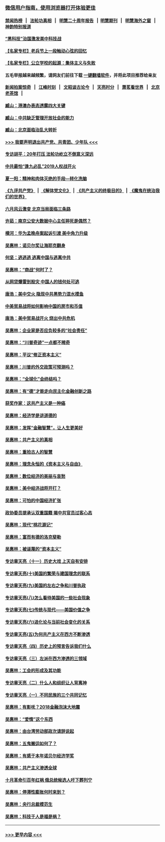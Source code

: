 ### [微信用户指南，使用浏览器打开体验更佳](https://github.com/gfw-breaker/banned-news1/blob/master/indexes/wechat-guide.md?t=0)
#### [禁闻热榜](热点新闻.md?t=0)  &nbsp;&nbsp;|&nbsp;&nbsp; [法轮功真相](https://github.com/gfw-breaker/truth/blob/master/README.md?t=0) &nbsp;&nbsp;|&nbsp;&nbsp; [明慧二十周年报告](https://github.com/gfw-breaker/mh-reports/blob/master/README.md?t=0) &nbsp;&nbsp;|&nbsp;&nbsp;[明慧期刊](https://github.com/gfw-breaker/mh-qikan) &nbsp;&nbsp;|&nbsp;&nbsp; [明慧海外之窗](https://github.com/gfw-breaker/mh-news/blob/master/README.md?t=0) &nbsp;&nbsp;|&nbsp;&nbsp; [神韵特别报道](https://github.com/gfw-breaker/mh-news/blob/master/shenyun.md?t=0)
#### [“黑科技”治国激发美中科技战](../pages/nsc423/n11638056.md?t=02072211) 
#### [【名家专栏】老兵节上一段触动心弦的回忆](../pages/nsc423/n11646016.md?t=02072211) 
#### [【名家专栏】公立学校的起源：集体主义与失败](../pages/nsc423/n11601833.md?t=02072211) 
#### 五毛举报越来越频繁，请网友们前往下载 [一键翻墙软件](https://github.com/gfw-breaker/ssr-accounts)，并将此项目推荐给亲友
#### [新闻拍案惊奇](https://github.com/gfw-breaker/banned-news1/blob/master/pages/link4.md) &nbsp;&nbsp;|&nbsp;&nbsp; [江峰时刻](https://github.com/gfw-breaker/banned-news1/blob/master/pages/link4.md) &nbsp;&nbsp;|&nbsp;&nbsp; [文昭谈古论今](https://github.com/gfw-breaker/banned-news1/blob/master/pages/link4.md) &nbsp;&nbsp;|&nbsp;&nbsp; [天亮时分](https://github.com/gfw-breaker/banned-news1/blob/master/pages/link4.md) &nbsp;&nbsp;|&nbsp;&nbsp; [萧茗看世界](https://github.com/gfw-breaker/banned-news1/blob/master/pages/link4.md) &nbsp;&nbsp;|&nbsp;&nbsp; [北京老茶馆](https://github.com/gfw-breaker/banned-news1/blob/master/pages/link4.md) &nbsp;&nbsp;|&nbsp;&nbsp; 
#### [臧山：港澳办表态透露四大关键](../pages/nsc423/n11421628.md?t=02072211) 
#### [臧山：中共缺乏管理开放社会的能力](../pages/nsc423/n11407457.md?t=02072211) 
#### [臧山：北京面临治乱大转折](../pages/nsc423/n11406895.md?t=02072211) 
#### [>>> 我要声明退出共产党、共青团、少年队 <<<](https://github.com/begood0513/goodnews/blob/master/quit/letter.md) 
#### [专访胡平：20年打压 法轮功屹立不倒意义深远](../pages/nsc423/n11398800.md?t=02072211) 
#### [中共最怕“逢九必乱”2019人权战开火](../pages/nsc423/n11385248.md?t=02072211) 
#### [夏一阳：精神和肉体灭绝的手段—转化洗脑](../pages/nsc423/n11368250.md?t=02072211) 
#### [《九评共产党》](https://github.com/begood0513/9ping.md/blob/master/README.md) &nbsp;|&nbsp; [《解体党文化》](../../../../jtdwh.md/blob/master/README.md)  &nbsp;|&nbsp; [《共产主义的终极目的》](../../../../gczydzjmd.md/blob/master/README.md) &nbsp;|&nbsp; [《魔鬼在统治我们的世界》](../../../../mgztzwmdsj.md/blob/master/README.md) 
#### [六月风云激变 北京当局面临三条路](../pages/nsc423/n11313668.md?t=02072211) 
#### [许茹：南京公安大数据中心主任猝死是偶然？](../pages/nsc423/n11064744.md?t=02072211) 
#### [横河：华为孟晚舟案起诉引渡 美中角力升级](../pages/nsc423/n11027230.md?t=02072211) 
#### [吴惠林：诺贝尔奖让海耶克翻身](../pages/nsc423/n10890049.md?t=02072211) 
#### [何坚：逃逃逃 逃离中国与逃离中共](../pages/nsc423/n10592891.md?t=02072211) 
#### [吴惠林：“商战”何时了？](../pages/nsc423/n10573558.md?t=02072211) 
#### [从网贷爆雷到股灾 中国人的钱何处可逃](../pages/nsc423/n10572800.md?t=02072211) 
#### [唐浩：美中交火 隐现中共黑势力混水摸鱼](../pages/nsc423/n10544040.md?t=02072211) 
#### [中美贸易战将如何影响中国的房市和币值](../pages/nsc423/n10543697.md?t=02072211) 
#### [唐浩：美中贸易战开火 烧出中共危机](../pages/nsc423/n10540126.md?t=02072211) 
#### [吴惠林：企业家是否应负较多的“社会责任”](../pages/nsc423/n10535022.md?t=02072211) 
#### [吴惠林：“川普奇迹”一点都不稀奇](../pages/nsc423/n10512808.md?t=02072211) 
#### [吴惠林：平议“修正资本主义”](../pages/nsc423/n10495724.md?t=02072211) 
#### [吴惠林：川普的外交政策可预测吗？](../pages/nsc423/n10462387.md?t=02072211) 
#### [吴惠林：“全球化”会终结吗？](../pages/nsc423/n10452838.md?t=02072211) 
#### [吴惠林：有“德”才能走向民主化金融创新之路](../pages/nsc423/n10432292.md?t=02072211) 
#### [获奖作家：这共产主义是一种癌](../pages/nsc423/n10431541.md?t=02072211) 
#### [吴惠林：经济学是讲道德的](../pages/nsc423/n10398014.md?t=02072211) 
#### [吴惠林：发挥“金融智慧”，让人生更美好](../pages/nsc423/n10375019.md?t=02072211) 
#### [吴惠林：共产主义的真相](../pages/nsc423/n10351394.md?t=02072211) 
#### [吴惠林：重拾古人的智慧](../pages/nsc423/n10337691.md?t=02072211) 
#### [吴惠林：理念永恒的《资本主义与自由》](../pages/nsc423/n10316274.md?t=02072211) 
#### [吴惠林：数位经济的美丽与哀愁](../pages/nsc423/n10292946.md?t=02072211) 
#### [吴惠林：美中经济战将开打？](../pages/nsc423/n10258825.md?t=02072211) 
#### [吴惠林：可怕的中国经济扩张](../pages/nsc423/n10219147.md?t=02072211) 
#### [政协委员提承认双重国籍 揭中共官员过客心态](../pages/nsc423/n10208809.md?t=02072211) 
#### [吴惠林：现代“桃花源记”](../pages/nsc423/n10185234.md?t=02072211) 
#### [吴惠林：富而有德的洛克斐勒](../pages/nsc423/n10142264.md?t=02072211) 
#### [吴惠林：被诬蔑的“资本主义”](../pages/nsc423/n10124816.md?t=02072211) 
#### [专访章天亮（十一）历史大戏 上天自有安排](../pages/nsc423/n10094905.md?t=02072211) 
#### [专访章天亮(十)美国的繁荣与建国理念的联系](../pages/nsc423/n10094899.md?t=02072211) 
#### [专访章天亮(九)美国的左右之争和川普执政](../pages/nsc423/n10094889.md?t=02072211) 
#### [专访章天亮(八)怎么看待美国的一些社会现象](../pages/nsc423/n10094857.md?t=02072211) 
#### [专访章天亮(七)传统与现代——美国价值之争](../pages/nsc423/n10093140.md?t=02072211) 
#### [专访章天亮(六)进化论与当前社会变化的关系](../pages/nsc423/n10092036.md?t=02072211) 
#### [专访章天亮(五)为何共产主义在西方不断渗透](../pages/nsc423/n10083620.md?t=02072211) 
#### [专访章天亮（四）历史上的预言告诉我们什么](../pages/nsc423/n10083606.md?t=02072211) 
#### [专访章天亮（三）左派在西方渗透的三领域](../pages/nsc423/n10081115.md?t=02072211) 
#### [吴惠林：工会的形成及其功能](../pages/nsc423/n10080633.md?t=02072211) 
#### [专访章天亮（二）什么人和组织让人背离神](../pages/nsc423/n10076637.md?t=02072211) 
#### [专访章天亮（一）不同民族的三个共同记忆](../pages/nsc423/n10074188.md?t=02072211) 
#### [吴惠林：有影呒？2018金融泡沫大地震](../pages/nsc423/n10040534.md?t=02072211) 
#### [吴惠林：“爱情”这个东西](../pages/nsc423/n10019423.md?t=02072211) 
#### [吴惠林：由台湾劳动部政次请辞说起](../pages/nsc423/n9979679.md?t=02072211) 
#### [吴惠林：五鬼搬运如何了？](../pages/nsc423/n9925338.md?t=02072211) 
#### [吴惠林：有感于本年诺贝尔经济学奖](../pages/nsc423/n9871883.md?t=02072211) 
#### [吴惠林：共产主义渗透全球](../pages/nsc423/n9812748.md?t=02072211) 
#### [十月革命引百年红祸 俄总统候选人吁下葬列宁](../pages/nsc423/n9810182.md?t=02072211) 
#### [吴惠林：停滞性膨胀何时来到？](../pages/nsc423/n9764136.md?t=02072211) 
#### [吴惠林：央行总裁模范生](../pages/nsc423/n9728134.md?t=02072211) 
#### [吴惠林：科技于人是福是祸？](../pages/nsc423/n9672982.md?t=02072211) 

----
#### [ >>> 更早内容 <<< ](../indexes/nsc423-earlier.md)

